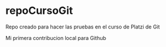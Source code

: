 # repoCursoGit
Repo creado para hacer las pruebas en el curso de Platzi de Git

Mi primera contribucion local para Github
